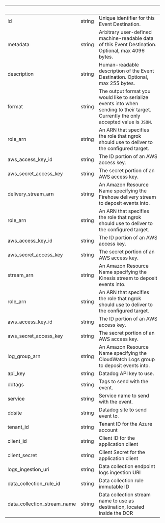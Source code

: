 <!-- Code generated for API Clients. DO NOT EDIT. -->

| &nbsp; | &nbsp; | &nbsp; |
|---|---|---|
| id | string | Unique identifier for this Event Destination. |
| metadata | string | Arbitrary user-defined machine-readable data of this Event Destination. Optional, max 4096 bytes. |
| description | string | Human-readable description of the Event Destination. Optional, max 255 bytes. |
| format | string | The output format you would like to serialize events into when sending to their target. Currently the only accepted value is `JSON`. |
| role_arn | string | An ARN that specifies the role that ngrok should use to deliver to the configured target. |
| aws_access_key_id | string | The ID portion of an AWS access key. |
| aws_secret_access_key | string | The secret portion of an AWS access key. |
| delivery_stream_arn | string | An Amazon Resource Name specifying the Firehose delivery stream to deposit events into. |
| role_arn | string | An ARN that specifies the role that ngrok should use to deliver to the configured target. |
| aws_access_key_id | string | The ID portion of an AWS access key. |
| aws_secret_access_key | string | The secret portion of an AWS access key. |
| stream_arn | string | An Amazon Resource Name specifying the Kinesis stream to deposit events into. |
| role_arn | string | An ARN that specifies the role that ngrok should use to deliver to the configured target. |
| aws_access_key_id | string | The ID portion of an AWS access key. |
| aws_secret_access_key | string | The secret portion of an AWS access key. |
| log_group_arn | string | An Amazon Resource Name specifying the CloudWatch Logs group to deposit events into. |
| api_key | string | Datadog API key to use. |
| ddtags | string | Tags to send with the event. |
| service | string | Service name to send with the event. |
| ddsite | string | Datadog site to send event to. |
| tenant_id | string | Tenant ID for the Azure account |
| client_id | string | Client ID for the application client |
| client_secret | string | Client Secret for the application client |
| logs_ingestion_uri | string | Data collection endpoint logs ingestion URI |
| data_collection_rule_id | string | Data collection rule immutable ID |
| data_collection_stream_name | string | Data collection stream name to use as destination, located inside the DCR |